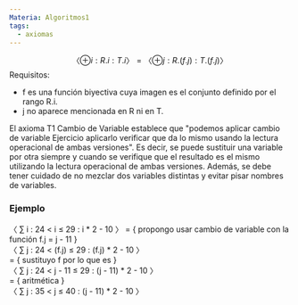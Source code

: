 ```yaml
---
Materia: Algoritmos1
tags:
  - axiomas
---
```

$$
〈 ⊕ i : R.i : T.i 〉= 〈 ⊕ j : R.(f.j) : T.(f.j) 〉
$$
Requisitos:  
- f es una función biyectiva cuya imagen es el conjunto definido por el rango R.i.  
- j no aparece mencionada en R ni en T.

El axioma T1 Cambio de Variable establece que "podemos aplicar cambio de variable Ejercicio aplicarlo verificar que da lo mismo usando la lectura operacional de ambas versiones". Es decir, se puede sustituir una variable por otra siempre y cuando se verifique que el resultado es el mismo utilizando la lectura operacional de ambas versiones. Además, se debe tener cuidado de no mezclar dos variables distintas y evitar pisar nombres de variables.

### Ejemplo
〈 ∑ i : 24 < i ≤ 29 : i * 2 - 10 〉
= { propongo usar cambio de variable con la función f.j = j - 11 }  
〈 ∑ j : 24 < (f.j) ≤ 29 : (f.j) * 2 - 10 〉  
= { sustituyo f por lo que es }  
〈 ∑ j : 24 < j - 11 ≤ 29 : (j - 11) * 2 - 10 〉  
= { aritmética }  
〈 ∑ j : 35 < j ≤ 40 : (j - 11) * 2 - 10 〉